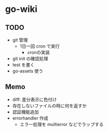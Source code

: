# go-wiki

## TODO

* git 管理
  * 1日一回 cron で実行
    * cronの実装
* git init の確認処理
* test を書く
* go-assets 使う

## Memo

* diff: 差分表示に色付け
* 存在しないファイルの時に何を返すか
* 認証機能追加
* errorhandler 作成
  * エラー処理を multierror などでラップする
